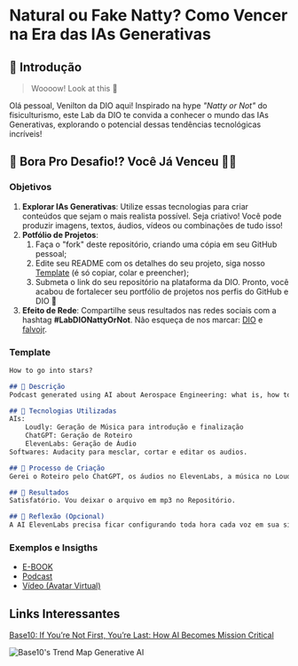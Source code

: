 # Natural ou Fake Natty? Como Vencer na Era das IAs Generativas

## 🚀 Introdução

> Woooow! Look at this 👀

Olá pessoal, Venilton da DIO aqui! Inspirado na hype _"Natty or Not"_ do fisiculturismo, este Lab da DIO te convida a conhecer o mundo das IAs Generativas, explorando o potencial dessas tendências tecnológicas incríveis!

## 🎯 Bora Pro Desafio!? Você Já Venceu 💪🤓

### Objetivos

1. **Explorar IAs Generativas**: Utilize essas tecnologias para criar conteúdos que sejam o mais realista possível. Seja criativo! Você pode produzir imagens, textos, áudios, vídeos ou combinações de tudo isso!
1. **Potfólio de Projetos**:
    1. Faça o "fork" deste repositório, criando uma cópia em seu GitHub pessoal;
    2. Edite seu README com os detalhes do seu projeto, siga nosso [Template](#template) (é só copiar, colar e preencher);
    3. Submeta o link do seu repositório na plataforma da DIO. Pronto, você acabou de fortalecer seu portfólio de projetos nos perfis do GitHub e DIO 🚀
1. **Efeito de Rede**: Compartilhe seus resultados nas redes sociais com a hashtag **#LabDIONattyOrNot**. Não esqueça de nos marcar: [DIO](https://www.linkedin.com/school/dio-makethechange) e [falvojr](https://www.linkedin.com/in/falvojr).

### Template

```markdown
How to go into stars?

## 📒 Descrição
Podcast generated using AI about Aerospace Engineering: what is, how to master and career.

## 🤖 Tecnologias Utilizadas
AIs:
    Loudly: Geração de Música para introdução e finalização
    ChatGPT: Geração de Roteiro
    ElevenLabs: Geração de Áudio
Softwares: Audacity para mesclar, cortar e editar os audios.

## 🧐 Processo de Criação
Gerei o Roteiro pelo ChatGPT, os áudios no ElevenLabs, a música no Loudly e depois editei tudo no Audacity

## 🚀 Resultados
Satisfatório. Vou deixar o arquivo em mp3 no Repositório.

## 💭 Reflexão (Opcional)
A AI ElevenLabs precisa ficar configurando toda hora cada voz em sua similiaridade, alteração de estilo e tipo de conversor e ficar alternando na troca das vozes e fazer o download toda a hora. O ChatGPT só basta ser específico que é fácil gerar. No Loudly, precisa de um conhecimento básico de música para assegurar a tonalidade, tempo e estilo. Não achei nenhuma AI interessante para juntar todos os áudios e fazer a edição para mim.
```

### Exemplos e Insigths

- [E-BOOK](/exemplos/E-BOOK.md)
- [Podcast](/exemplos/PODCAST.md)
- [Vídeo (Avatar Virtual)](/exemplos/VIDEO.md)

## Links Interessantes

[Base10: If You’re Not First, You’re Last: How AI Becomes Mission Critical](https://base10.vc/post/generative-ai-mission-critical/)

![Base10's Trend Map Generative AI](https://github.com/digitalinnovationone/lab-natty-or-not/assets/730492/f4df26e8-f8f7-4419-8252-c69d73ea930c)
